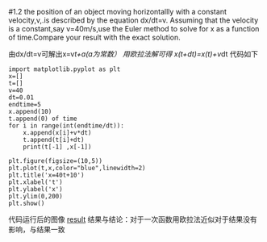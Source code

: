 #1.2
the position of an object moving horizontallly with a constant velocity,v,.is described by the equation dx/dt=v. Assuming that the velocity is a constant,say v=40m/s,use the Euler method to solve for x as a function of time.Compare your result with the exact solution.

由dx/dt=v可解出x=v*t+a(a为常数）
用欧拉法解可得
x(t+dt)=x(t)+v*dt
代码如下
```
import matplotlib.pyplot as plt
x=[]
t=[]
v=40
dt=0.01
endtime=5
x.append(10)
t.append(0) of time
for i in range(int(endtime/dt)):
	x.append(x[i]+v*dt)
	t.append(t[i]+dt)
	print(t[-1] ,x[-1])
    
plt.figure(figsize=(10,5))
plt.plot(t,x,color="blue",linewidth=2)
plt.title('x=40t+10')
plt.xlabel('t')
plt.ylabel('x')
plt.ylim(0,200)
plt.show()
```
代码运行后的图像
[result](https://github.com/ren-haojie/Computational_physics_N2015301020077/commit/2d2ebb64489ba76c1fdfdaebaf2950e940da2220)
结果与结论：对于一次函数用欧拉法近似对于结果没有影响，与结果一致

